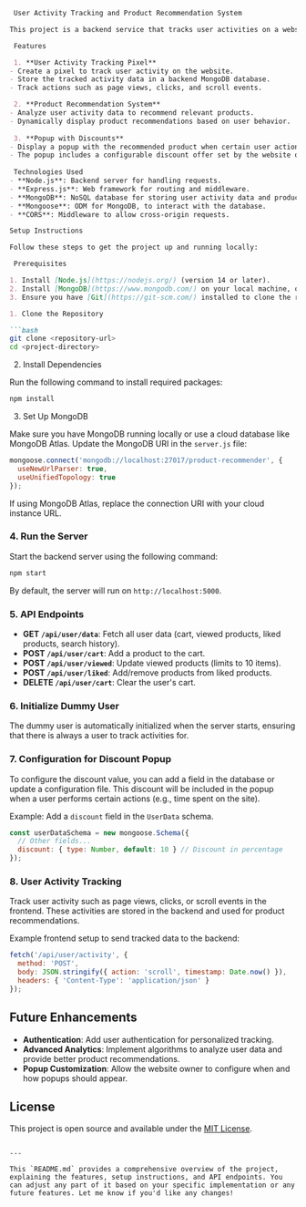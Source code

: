 

```markdown
 User Activity Tracking and Product Recommendation System

This project is a backend service that tracks user activities on a website and provides product recommendations based on the tracked data. It also includes a popup functionality that displays recommended products with a discount offer when certain user actions are performed.

 Features

 1. **User Activity Tracking Pixel**
- Create a pixel to track user activity on the website.
- Store the tracked activity data in a backend MongoDB database.
- Track actions such as page views, clicks, and scroll events.

 2. **Product Recommendation System**
- Analyze user activity data to recommend relevant products.
- Dynamically display product recommendations based on user behavior.
  
 3. **Popup with Discounts**
- Display a popup with the recommended product when certain user actions occur (e.g., scrolling or spending time on the site).
- The popup includes a configurable discount offer set by the website owner.
  
 Technologies Used
- **Node.js**: Backend server for handling requests.
- **Express.js**: Web framework for routing and middleware.
- **MongoDB**: NoSQL database for storing user activity data and product details.
- **Mongoose**: ODM for MongoDB, to interact with the database.
- **CORS**: Middleware to allow cross-origin requests.

Setup Instructions

Follow these steps to get the project up and running locally:

 Prerequisites

1. Install [Node.js](https://nodejs.org/) (version 14 or later).
2. Install [MongoDB](https://www.mongodb.com/) on your local machine, or set up a cloud instance (e.g., MongoDB Atlas).
3. Ensure you have [Git](https://git-scm.com/) installed to clone the repository.

1. Clone the Repository

```bash
git clone <repository-url>
cd <project-directory>
```

2. Install Dependencies

Run the following command to install required packages:

```bash
npm install
```

 3. Set Up MongoDB

Make sure you have MongoDB running locally or use a cloud database like MongoDB Atlas. Update the MongoDB URI in the `server.js` file:

```js
mongoose.connect('mongodb://localhost:27017/product-recommender', {
  useNewUrlParser: true,
  useUnifiedTopology: true
});
```

If using MongoDB Atlas, replace the connection URI with your cloud instance URL.

### 4. Run the Server

Start the backend server using the following command:

```bash
npm start
```

By default, the server will run on `http://localhost:5000`.

### 5. API Endpoints

- **GET `/api/user/data`**: Fetch all user data (cart, viewed products, liked products, search history).
- **POST `/api/user/cart`**: Add a product to the cart.
- **POST `/api/user/viewed`**: Update viewed products (limits to 10 items).
- **POST `/api/user/liked`**: Add/remove products from liked products.
- **DELETE `/api/user/cart`**: Clear the user's cart.

### 6. Initialize Dummy User

The dummy user is automatically initialized when the server starts, ensuring that there is always a user to track activities for.

### 7. Configuration for Discount Popup

To configure the discount value, you can add a field in the database or update a configuration file. This discount will be included in the popup when a user performs certain actions (e.g., time spent on the site).

Example: Add a `discount` field in the `UserData` schema.

```js
const userDataSchema = new mongoose.Schema({
  // Other fields...
  discount: { type: Number, default: 10 } // Discount in percentage
});
```

### 8. User Activity Tracking

Track user activity such as page views, clicks, or scroll events in the frontend. These activities are stored in the backend and used for product recommendations.

Example frontend setup to send tracked data to the backend:

```javascript
fetch('/api/user/activity', {
  method: 'POST',
  body: JSON.stringify({ action: 'scroll', timestamp: Date.now() }),
  headers: { 'Content-Type': 'application/json' }
});
```

## Future Enhancements

- **Authentication**: Add user authentication for personalized tracking.
- **Advanced Analytics**: Implement algorithms to analyze user data and provide better product recommendations.
- **Popup Customization**: Allow the website owner to configure when and how popups should appear.

## License

This project is open source and available under the [MIT License](LICENSE).
```

---

This `README.md` provides a comprehensive overview of the project, explaining the features, setup instructions, and API endpoints. You can adjust any part of it based on your specific implementation or any future features. Let me know if you'd like any changes!
